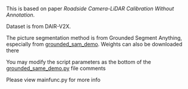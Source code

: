 This is based on paper *Roadside Camera-LiDAR Calibration Without Annotation*.

Dataset is from DAIR-V2X.

The picture segmentation method is from Grounded Segment Anything, especially from [grounded_sam_demo](https://github.com/IDEA-Research/Grounded-Segment-Anything/tree/main?tab=readme-ov-file#running_man-grounded-sam-detect-and-segment-everything-with-text-prompt).
Weights can also be downloaded there

You may modify the script parameters as the bottom of the [grounded_same_demo.py](grounded_sam_demo.py) file comments

Please view mainfunc.py for more info
